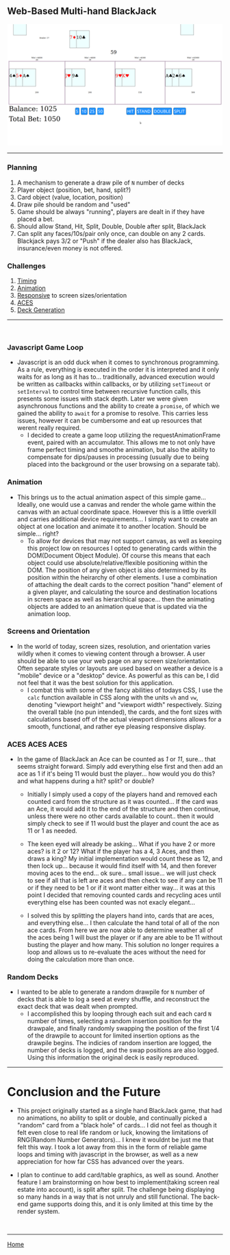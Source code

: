 ## Web-Based Multi-hand BlackJack
![Big Win](ScreenShots/bj2.png)

---
### Planning
 1. A mechanism to generate a draw pile of ```N``` number of decks
 2. Player object (position, bet, hand, split?)
 3. Card object (value, location, position)
 4. Draw pile should be random and "used"
 5. Game should be always "running", players are dealt in if they have placed a bet.
 6. Should allow Stand, Hit, Split, Double, Double after split, BlackJack
 7. Can split any faces/10s/pair only once, can double on any 2 cards. Blackjack pays 3/2 or "Push" if the dealer also has BlackJack, insurance/even money is not offered.

 ### Challenges
 1. [Timing](#javascript-game-loop)
 2. [Animation](#animation)
 3. [Responsive](#screens-and-orientation) to screen sizes/orientation
 4. [ACES](#aces-aces-aces)
 5. [Deck Generation](#random-decks)
---
<br>

### Javascript Game Loop
 * Javascript is an odd duck when it comes to synchronous programming. As a rule, everything is executed in the order it is interpreted and it only waits for as long as it has to... traditionally, advanced execution would be written as callbacks within callbacks, or by utilizing ```setTimeout``` or ```setInterval``` to control time between recursive function calls, this presents some issues with stack depth. Later we were given asynchronous functions and the ability to create a ```promise```, of which we gained the ability to ```await``` for a promise to resolve. This carries less issues, however it can be cumbersome and eat up resources that werent really required.
   - I decided to create a game loop utilizing the requestAnimationFrame event, paired with an accumulator. This allows me to not only have frame perfect timing and smoothe animation, but also the ability to compensate for dips/pauses in processing (usually due to being placed into the background or the user browsing on a separate tab).

### Animation
 * This brings us to the actual animation aspect of this simple game... Ideally, one would use a canvas and render the whole game within the canvas with an actual coordinate space. However this is a little overkill and carries additional device requirements... I simply want to create an object at one location and animate it to another location. Should be simple... right?
   - To allow for devices that may not support canvas, as well as keeping this project low on resources I opted to generating cards within the DOM(Document Object Module). Of course this means that each object could use absolute/relative/flexible positioning within the DOM. The position of any given object is also determined by its position within the heirarchy of other elements. I use a combination of attaching the dealt cards to the correct position "hand" element of a given player, and calculating the source and destination locations in screen space as well as hierarchical space... then the animating objects are added to an animation queue that is updated via the animation loop.

### Screens and Orientation
 * In the world of today, screen sizes, resolution, and orientation varies wildly when it comes to viewing content through a browser. A user should be able to use your web page on any screen size/orientation. Often separate styles or layouts are used based on weather a device is a "mobile" device or a "desktop" device. As powerful as this can be, I did not feel that it was the best solution for this application. 
   - I combat this with some of the fancy abilities of todays CSS, I use the ```calc``` function available in CSS along with the units ```vh``` and ```vw```, denoting "viewport height" and "viewport width" respectively. Sizing the overall table (no pun intended), the cards, and the font sizes with calculations based off of the actual viewport dimensions allows for a smooth, functional, and rather eye pleasing responsive display.

### ACES ACES ACES
 * In the game of BlackJack an Ace can be counted as *1* or *11*, sure... that seems straight forward. Simply add everything else first and then add an ace as 1 if it's being 11 would bust the player... how would you do this? and what happens during a hit? split? or double?
   - Initially I simply used a copy of the players hand and removed each counted card from the structure as it was counted... If the card was an Ace, it would add it to the end of the structure and then continue, unless there were no other cards available to count.. then it would simply check to see if 11 would bust the player and count the ace as 11 or 1 as needed.
   
   - The keen eyed will already be asking... What if you have 2 or more aces? is it 2 or 12? What if the player has a 4, 3 Aces, and then draws a king? My initial implementation would count these as 12, and then lock up... because it would find itself with 14, and then forever moving aces to the end... ok sure... small issue... we will just check to see if all that is left are aces and then check to see if any can be 11 or if they need to be 1 or if it wont matter either way... it was at this point I decided that removing counted cards and recycling aces until everything else has been counted was not exacly elegant...
   
   - I solved this by splitting the players hand into, cards that are aces, and everything else... I then calculate the hand total of all of the non ace cards. From here we are now able to determine weather all of the aces being 1 will bust the player or if any are able to be 11 without busting the player and how many. This solution no longer requires a loop and allows us to re-evaluate the aces without the need for doing the calculation more than once.

### Random Decks
 * I wanted to be able to generate a random drawpile for ```N``` number of decks that is able to log a seed at every shuffle, and reconstruct the exact deck that was dealt when prompted.
   - I accomplished this by looping through each suit and each card ```N``` number of times, selecting a random insertion position for the drawpale, and finally randomly swapping the position of the first 1/4 of the drawpile to account for limited insertion options as the drawpile begins. The indicies of random insertion are logged, the number of decks is logged, and the swap positions are also logged. Using this information the original deck is easily reproduced.

---

# Conclusion and the Future
* This project originally started as a single hand BlackJack game, that had no animations, no ability to split or double, and continually picked a "random" card from a "black hole" of cards... I did not feel as though it felt even close to real life random or luck, knowing the limitations of RNG(Random Number Generators)... I knew it wouldnt be just me that felt this way. I took a lot away from this in the form of reliable game loops and timing with javascript in the browser, as well as a new appreciation for how far CSS has advanced over the years.

* I plan to continue to add card/table graphics, as well as sound. Another feature I am brainstorming on how best to implement(taking screen real estate into account), is split after split. The challenge being displaying so many hands in a way that is not unruly and still functional. The back-end game supports doing this, and it is only limited at this time by the render system.

<br>

---

[Home](/README.md)
